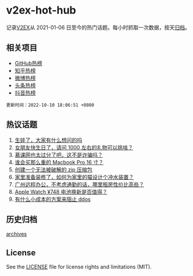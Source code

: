 # v2ex-hot-hub

 记录[V2EX](https://www.v2ex.com/)从 2021-01-06 日至今的热门话题。每小时抓取一次数据，按天[归档](archives)。
 
 ## 相关项目

- [GitHub热榜](https://github.com/lonnyzhang423/github-hot-hub)
- [知乎热榜](https://github.com/lonnyzhang423/zhihu-hot-hub)
- [微博热榜](https://github.com/lonnyzhang423/weibo-hot-hub)
- [头条热榜](https://github.com/lonnyzhang423/toutiao-hot-hub)
- [抖音热榜](https://github.com/lonnyzhang423/douyin-hot-hub)


 `更新时间：2022-10-10 18:06:51 +0800`

## 热议话题

1. [生娃了，大家有什么想问的吗](https://www.v2ex.com/t/885675)
1. [女朋友快生日了，请问 1000 左右的礼物可以挑啥？](https://www.v2ex.com/t/885668)
1. [慕课网也太过分了吧，这不是诈骗吗？](https://www.v2ex.com/t/885693)
1. [谁会买那么重的 Macbook Pro 16 寸？](https://www.v2ex.com/t/885590)
1. [创建一个无法被破解的 zip 压缩包](https://www.v2ex.com/t/885696)
1. [家里准备装修了，如何为家里的猫设计个冲水装置？](https://www.v2ex.com/t/885721)
1. [广州远程办公，不考虑通勤的话，哪里租房性价比高些？](https://www.v2ex.com/t/885623)
1. [Apple Watch ¥748 电池换新是否值得？](https://www.v2ex.com/t/885688)
1. [有什么小成本的方案来阻止 ddos](https://www.v2ex.com/t/885640)

## 历史归档

[archives](archives)

## License

See the [LICENSE](LICENSE) file for license rights and limitations (MIT).
